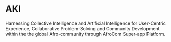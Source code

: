 # AKI
Harnessing Collective Intelligence and Artificial Intelligence for User-Centric Experience, Collaborative Problem-Solving and Community Development within the the global Afro-community through AfroCom Super-app Platform.
